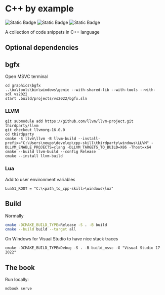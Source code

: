# C++ by example

![Static Badge](https://img.shields.io/badge/cpp-11-6BBAEC)
![Static Badge](https://img.shields.io/badge/cpp-17-6987C9)
![Static Badge](https://img.shields.io/badge/cpp-20-B388EB)


A collection of code snippets in C++ language

## Optional dependencies

## bgfx

Open MSVC terminal

```
cd graphics\bgfx
..\bx\tools\bin\windows\genie --with-shared-lib --with-tools --with-sdl vs2022
start .build/projects/vs2022/bgfx.sln
```

### LLVM

```
git submodule add https://github.com/llvm/llvm-project.git thirdparty/llvm
git checkout llvmorg-16.0.0
cd thirdparty
cmake -S llvm\llvm -B llvm-build --install-prefix="C:\Users\neupo\develop\cpp-skill\thirdparty\windows\LLVM" -DLLVM_ENABLE_PROJECTS=clang -DLLVM_TARGETS_TO_BUILD=X86 -Thost=x64
cmake --build llvm-build --config Release
cmake --install llvm-build
```

### Lua

Add to user environment variables

```
Lua51_ROOT = "C:\<path_to_cpp-skill>\windows\lua"
```


## Build

Normally

```bash
cmake -DCMAKE_BUILD_TYPE=Release -S . -B build
cmake --build build --target all
```

On Windows for Visual Studio to have nice stack traces

```shell
cmake -DCMAKE_BUILD_TYPE=Debug -S . -B build_msvc -G "Visual Studio 17 2022"
```

## The book

Run locally:

```
mdbook serve
```